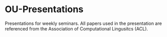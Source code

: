# OU-Presentations
Presentations for weekly seminars. All papers used in the presentation are referenced from the Association of Computational Lingusitcs (ACL).
